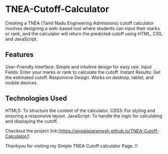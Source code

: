 # TNEA-Cutoff-Calculator
Creating a TNEA (Tamil Nadu Engineering Admissions) cutoff calculator involves designing a web-based tool where students can input their marks or rank, and the calculator will return the predicted cutoff  using HTML, CSS, and JavaScript.


## Features
User-Friendly Interface: Simple and intuitive design for easy use.
Input Fields: Enter your marks or rank to calculate the cutoff.
Instant Results: Get the estimated cutoff.
Responsive Design: Works on desktop, tablet, and mobile devices.

## Technologies Used
HTML5: To structure the content of the calculator.
CSS3: For styling and ensuring a responsive layout.
JavaScript: To handle the logic for calculating and displaying the cutoff.

Checkout the project link:[https://angalaparamesh.github.io/TNEA-Cutoff-Calculator/]

Thankyou for visiting my Simple TNEA Cutoff calculator Page..!!
